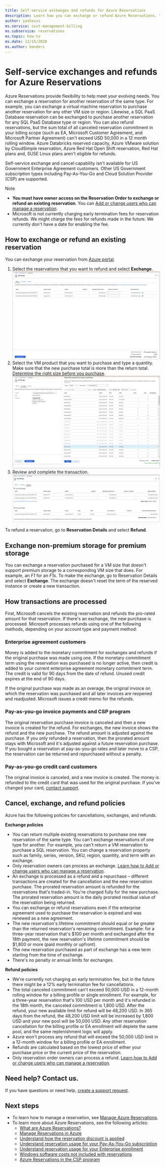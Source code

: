 ```yaml
---
title: Self-service exchanges and refunds for Azure Reservations
description: Learn how you can exchange or refund Azure Reservations. You must have owner access to the Reservation Order to exchange or refund reservations.
author: yashesvi
ms.service: cost-management-billing
ms.subservice: reservations
ms.topic: how-to
ms.date: 12/15/2020
ms.author: banders
---
```


# Self-service exchanges and refunds for Azure Reservations

Azure Reservations provide flexibility to help meet your evolving needs. You can exchange a reservation for another reservation of the same type. For example, you can exchange a virtual machine reservation to purchase another reservation for any other VM size or region. Likewise, a SQL PaaS Database reservation can be exchanged to purchase another reservation for any SQL PaaS Database type or region. You can also refund reservations, but the sum total of all canceled reservation commitment in your billing scope (such as EA, Microsoft Customer Agreement, and Microsoft Partner Agreement) can't exceed USD 50,000 in a 12 month rolling window. Azure Databricks reserved capacity, Azure VMware solution by CloudSimple reservation, Azure Red Hat Open Shift reservation, Red Hat plans and, SUSE Linux plans aren't eligible for refunds.

Self-service exchange and cancel capability isn't available for US Government Enterprise Agreement customers. Other US Government subscription types including Pay-As-You-Go and Cloud Solution Provider (CSP) are supported.

> [!NOTE]
> - **You must have owner access on the Reservation Order to exchange or refund an existing reservation**. You can [Add or change users who can manage a reservation](./manage-reserved-vm-instance.md#who-can-manage-a-reservation-by-default).
> - Microsoft is not currently charging early termination fees for reservation refunds. We might charge the fees for refunds made in the future. We currently don't have a date for enabling the fee.

## How to exchange or refund an existing reservation

You can exchange your reservation from [Azure portal](https://portal.azure.com/#blade/Microsoft_Azure_Reservations/ReservationsBrowseBlade).

1. Select the reservations that you want to refund and select **Exchange**.  
    [![Example image showing reservations to return](./media/exchange-and-refund-azure-reservations/exchange-refund-return.png)](./media/exchange-and-refund-azure-reservations/exchange-refund-return.png#lightbox)
1. Select the VM product that you want to purchase and type a quantity. Make sure that the new purchase total is more than the return total. [Determine the right size before you purchase](../../virtual-machines/prepay-reserved-vm-instances.md#determine-the-right-vm-size-before-you-buy).  
    [![Example image showing the VM product to purchase with an exchange](./media/exchange-and-refund-azure-reservations/exchange-refund-select-purchase.png)](./media/exchange-and-refund-azure-reservations/exchange-refund-select-purchase.png#lightbox)
1. Review and complete the transaction.  
    [![Example image showing the VM product to purchase with an exchange, completing the return](./media/exchange-and-refund-azure-reservations/exchange-refund-confirm-exchange.png)](./media/exchange-and-refund-azure-reservations/exchange-refund-confirm-exchange.png#lightbox)

To refund a reservation, go to **Reservation Details** and select **Refund**.

## Exchange non-premium storage for premium storage

You can exchange a reservation purchased for a VM size that doesn't support premium storage to a corresponding VM size that does. For example, an _F1_ for an _F1s_. To make the exchange, go to Reservation Details and select **Exchange**. The exchange doesn't reset the term of the reserved instance or create a new transaction. 

## How transactions are processed

First, Microsoft cancels the existing reservation and refunds the pro-rated amount for that reservation. If there's an exchange, the new purchase is processed. Microsoft processes refunds using one of the following methods, depending on your account type and payment method:

### Enterprise agreement customers

Money is added to the monetary commitment for exchanges and refunds if the original purchase was made using one. If the monetary commitment term using the reservation was purchased is no longer active, then credit is added to your current enterprise agreement monetary commitment term. The credit is valid for 90 days from the date of refund. Unused credit expires at the end of 90 days.

If the original purchase was made as an overage, the original invoice on which the reservation was purchased and all later invoices are reopened and readjusted. Microsoft issues a credit memo for the refunds.

### Pay-as-you-go invoice payments and CSP program

The original reservation purchase invoice is canceled and then a new invoice is created for the refund. For exchanges, the new invoice shows the refund and the new purchase. The refund amount is adjusted against the purchase. If you only refunded a reservation, then the prorated amount stays with Microsoft and it's adjusted against a future reservation purchase. If you bought a reservation at pay-as-you-go rates and later move to a CSP, the reservation can be returned and repurchased without a penalty.

### Pay-as-you-go credit card customers

The original invoice is canceled, and a new invoice is created. The money is refunded to the credit card that was used for the original purchase. If you've changed your card, [contact support](https://portal.azure.com/#blade/Microsoft_Azure_Support/HelpAndSupportBlade/newsupportrequest).

## Cancel, exchange, and refund policies

Azure has the following policies for cancellations, exchanges, and refunds.

**Exchange policies**

- You can return multiple existing reservations to purchase one new reservation of the same type. You can't exchange reservations of one type for another. For example, you can't return a VM reservation to purchase a SQL reservation. You can change a reservation property such as family, series, version, SKU, region, quantity, and term with an exchange.
- Only reservation owners can process an exchange. [Learn how to Add or change users who can manage a reservation](manage-reserved-vm-instance.md#who-can-manage-a-reservation-by-default).
- An exchange is processed as a refund and a repurchase – different transactions are created for the cancellation and the new reservation purchase. The prorated reservation amount is refunded for the reservations that's traded-in. You're charged fully for the new purchase. The prorated reservation amount is the daily prorated residual value of the reservation being returned.
- You can exchange or refund reservations even if the enterprise agreement used to purchase the reservation is expired and was renewed as a new agreement.
- The new reservation's lifetime commitment should equal or be greater than the returned reservation's remaining commitment. Example: for a three-year reservation that's $100 per month and exchanged after the 18th payment, the new reservation's lifetime commitment should be $1,800 or more (paid monthly or upfront).
- The new reservation purchased as part of exchange has a new term starting from the time of exchange.
- There's no penalty or annual limits for exchanges.

**Refund policies**

- We're currently not charging an early termination fee, but in the future there might be a 12% early termination fee for cancellations.
- The total canceled commitment can't exceed 50,000 USD in a 12-month rolling window for a billing profile or single enrollment. For example, for a three-year reservation that's 100 USD per month and it's refunded in the 18th month, the canceled commitment is 1,800 USD. After the refund, your new available limit for refund will be 48,200 USD. In 365 days from the refund, the 48,200 USD limit will be increased by 1,800 USD and your new pool will be 50,000 USD. Any other reservation cancellation for the billing profile or EA enrollment will deplete the same pool, and the same replenishment logic will apply.
- Azure won't process any refund that will exceed the 50,000 USD limit in a 12-month window for a billing profile or EA enrollment.
- Refunds are calculated based on the lowest price of either your purchase price or the current price of the reservation.
- Only reservation order owners can process a refund. [Learn how to Add or change users who can manage a reservation](manage-reserved-vm-instance.md#who-can-manage-a-reservation-by-default).

## Need help? Contact us.

If you have questions or need help, [create a support request](https://portal.azure.com/#blade/Microsoft_Azure_Support/HelpAndSupportBlade/newsupportrequest).

## Next steps

- To learn how to manage a reservation, see [Manage Azure Reservations](manage-reserved-vm-instance.md).
- To learn more about Azure Reservations, see the following articles:
    - [What are Azure Reservations?](save-compute-costs-reservations.md)
    - [Manage Reservations in Azure](manage-reserved-vm-instance.md)
    - [Understand how the reservation discount is applied](../manage/understand-vm-reservation-charges.md)
    - [Understand reservation usage for your Pay-As-You-Go subscription](understand-reserved-instance-usage.md)
    - [Understand reservation usage for your Enterprise enrollment](understand-reserved-instance-usage-ea.md)
    - [Windows software costs not included with reservations](reserved-instance-windows-software-costs.md)
    - [Azure Reservations in the CSP program](/partner-center/azure-reservations)